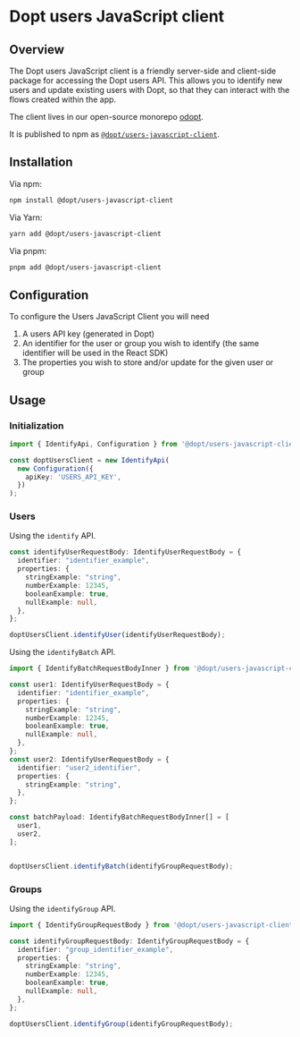 # Dopt users JavaScript client

## Overview

The Dopt users JavaScript client is a friendly server-side and client-side package for accessing the Dopt users API. This allows you to identify new users and update existing users with Dopt, so that they can interact with the flows created within the app.

The client lives in our open-source monorepo [odopt](https://github.com/dopt/odopt).

It is published to npm as [`@dopt/users-javascript-client`](https://www.npmjs.com/package/@dopt/users-javascript-client).

## Installation

Via npm:

```bash
npm install @dopt/users-javascript-client
```

Via Yarn:

```bash
yarn add @dopt/users-javascript-client
```

Via pnpm:

```bash
pnpm add @dopt/users-javascript-client
```

## Configuration

To configure the Users JavaScript Client you will need

1. A users API key (generated in Dopt)
1. An identifier for the user or group you wish to identify (the same identifier will be used in the React SDK)
1. The properties you wish to store and/or update for the given user or group

## Usage

### Initialization

```ts
import { IdentifyApi, Configuration } from '@dopt/users-javascript-client';

const doptUsersClient = new IdentifyApi(
  new Configuration({
    apiKey: 'USERS_API_KEY',
  })
);
```

### Users

Using the `identify` API.

```ts
const identifyUserRequestBody: IdentifyUserRequestBody = {
  identifier: "identifier_example",
  properties: {
    stringExample: "string",
    numberExample: 12345,
    booleanExample: true,
    nullExample: null,
  },
};

doptUsersClient.identifyUser(identifyUserRequestBody);
```

Using the `identifyBatch` API.

```ts
import { IdentifyBatchRequestBodyInner } from '@dopt/users-javascript-client';

const user1: IdentifyUserRequestBody = {
  identifier: "identifier_example",
  properties: {
    stringExample: "string",
    numberExample: 12345,
    booleanExample: true,
    nullExample: null,
  },
};
const user2: IdentifyUserRequestBody = {
  identifier: "user2_identifier",
  properties: {
    stringExample: "string",
  },
};

const batchPayload: IdentifyBatchRequestBodyInner[] = [
  user1,
  user2,
];


doptUsersClient.identifyBatch(identifyGroupRequestBody);
```

### Groups

Using the `identifyGroup` API.

```ts
import { IdentifyGroupRequestBody } from '@dopt/users-javascript-client';

const identifyGroupRequestBody: IdentifyGroupRequestBody = {
  identifier: "group_identifier_example",
  properties: {
    stringExample: "string",
    numberExample: 12345,
    booleanExample: true,
    nullExample: null,
  },
};

doptUsersClient.identifyGroup(identifyGroupRequestBody);
```
